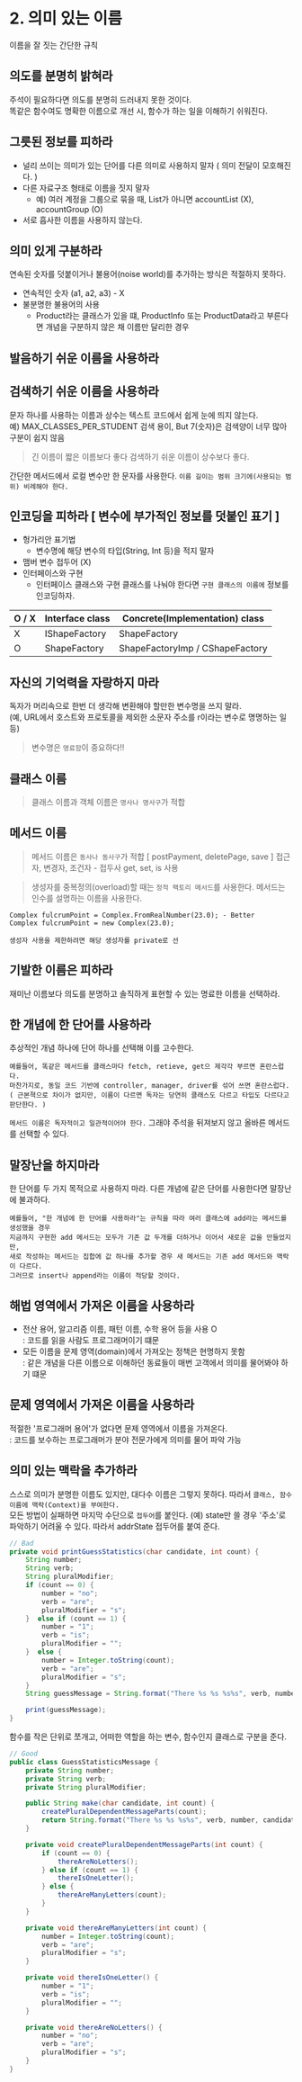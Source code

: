 # 2. 의미 있는 이름
이름을 잘 짓는 간단한 규칙
## 의도를 분명히 밝혀라  
주석이 필요하다면 의도를 분명히 드러내지 못한 것이다.  
똑같은 함수여도 명확한 이름으로 개선 시, 함수가 하는 일을 이해하기 쉬워진다.  

## 그릇된 정보를 피하라  
+ 널리 쓰이는 의미가 있는 단어를 다른 의미로 사용하지 말자 ( 의미 전달이 모호해진다. )  
+ 다른 자료구조 형태로 이름을 짓지 말자
    + 예) 여러 계정을 그룹으로 묶을 때, List가 아니면 accountList (X), accountGroup (O)
+ 서로 흡사한 이름을 사용하지 않는다.

## 의미 있게 구분하라  
연속된 숫자를 덧붙이거나 불용어(noise world)를 추가하는 방식은 적절하지 못하다.  
+ 연속적인 숫자 (a1, a2, a3) - X
+ 불분명한 불용어의 사용
    + Product라는 클래스가 있을 떄, ProductInfo 또는 ProductData라고 부른다면 개념을 구분하지 않은 채 이름만 달리한 경우

## 발음하기 쉬운 이름을 사용하라
## 검색하기 쉬운 이름을 사용하라
문자 하나를 사용하는 이름과 상수는 텍스트 코드에서 쉽게 눈에 띄지 않는다.  
예) MAX_CLASSES_PER_STUDENT 검색 용이,   But 7(숫자)은 검색양이 너무 많아 구분이 쉽지 않음
> 긴 이름이 짧은 이름보다 좋다
> 검색하기 쉬운 이름이 상수보다 좋다.

간단한 메서드에서 로컬 변수만 한 문자를 사용한다. `이름 길이는 범위 크기에(사용되는 범위) 비례해야 한다.`

## 인코딩을 피하라 [ 변수에 부가적인 정보를 덧붙인 표기 ]
+ 헝가리안 표기법
    + 변수명에 해당 변수의 타입(String, Int 등)을 적지 말자
+ 맴버 변수 접두어 (X)
+ 인터페이스와 구현
    + 인터페이스 클래스와 구현 클래스를 나눠야 한다면 `구현 클래스의 이름에` 정보를 인코딩하자.

|O / X  | Interface class | Concrete(Implementation) class |
| ----- | --------------- | ------------------------------ |
|   X   | IShapeFactory   | ShapeFactory                   |
|   O   | ShapeFactory    | ShapeFactoryImp / CShapeFactory|

## 자신의 기억력을 자랑하지 마라
독자가 머리속으로 한번 더 생각해 변환해야 할만한 변수명을 쓰지 말라.  
(예, URL에서 호스트와 프로토콜을 제외한 소문자 주소를 r이라는 변수로 명명하는 일 등)  
> 변수명은 `명료함`이 중요하다!!

## 클래스 이름
> 클래스 이름과 객체 이름은 `명사나 명사구`가 적합

## 메서드 이름
> 메서드 이름은 `동사나 동사구`가 적합 [ postPayment, deletePage, save ]
> 접근자, 변경자, 조건자 - 접두사 get, set, is 사용

> 생성자를 중복정의(overload)할 때는 `정적 팩토리 메서드`를 사용한다.
> 메서드는 인수를 설명하는 이름을 사용한다.
~~~
Complex fulcrumPoint = Complex.FromRealNumber(23.0); - Better
Complex fulcrumPoint = new Complex(23.0);

생성자 사용을 제한하려면 해당 생성자를 private로 선
~~~

## 기발한 이름은 피하라
재미난 이름보다 의도를 분명하고 솔직하게 표현할 수 있는 명료한 이름을 선택하라.

## 한 개념에 한 단어를 사용하라
추상적인 개념 하나에 단어 하나를 선택해 이를 고수한다.  
~~~
예를들어, 똑같은 메서드를 클래스마다 fetch, retieve, get으 제각각 부르면 혼란스럽다.
마찬가지로, 동일 코드 기반에 controller, manager, driver를 섞어 쓰면 혼란스럽다.  
( 근본젹으로 차이가 없지만, 이름이 다르면 독자는 당연히 클래스도 다르고 타입도 다르다고 판단한다. )
~~~
`메서드 이름은 독자적이고 일관적이어야 한다.` 그래야 주석을 뒤져보지 않고 올바른 메서드를 선택할 수 있다.

## 말장난을 하지마라
한 단어를 두 가지 목적으로 사용하지 마라. 다른 개념에 같은 단어를 사용한다면 말장난에 불과하다.  
~~~
예를들어, "한 개념에 한 단어를 사용하라"는 규칙을 따라 여러 클래스에 add라는 메서드를 생성했을 경우
지금까지 구현한 add 메서드는 모두가 기존 값 두개를 더하거나 이어서 새로운 값을 만들었지만, 
새로 작성하는 메서드는 집합에 값 하나를 추가할 경우 새 메서드는 기존 add 메서드와 맥락이 다르다.
그러므로 insert나 append라는 이름이 적당할 것이다.
~~~  

## 해법 영역에서 가져온 이름을 사용하라
+ 전산 용어, 알고리즘 이름, 패턴 이름, 수학 용어 등을 사용 O  
    : 코드를 읽을 사람도 프로그래머이기 떄문
+ 모든 이름을 문제 영역(domain)에서 가져오는 정책은 현명하지 못함  
    : 같은 개념을 다른 이름으로 이해하던 동료들이 매번 고객에서 의미를 물어봐야 하기 떄문

## 문제 영역에서 가져온 이름을 사용하라
적절한 '프로그래머 용어'가 없다면 문제 영역에서 이름을 가져온다.  
    : 코드를 보수하는 프로그래머가 분야 전문가에게 의미를 물어 파악 가능  

## 의미 있는 맥락을 추가하라
스스로 의미가 분명한 이름도 있지만, 대다수 이름은 그렇지 못하다. 따라서 `클래스, 함수 이름에 맥락(Context)을 부여한다.`  
모든 방법이 실패하면 마지막 수단으로 `접두어`를 붙인다. (예) state만 쓸 경우 '주소'로 파악하기 어려울 수 있다. 따라서 addrState 접두어를 붙여 준다.

````java
// Bad
private void printGuessStatistics(char candidate, int count) {
    String number;
    String verb;
    String pluralModifier;
    if (count == 0) {  
        number = "no";  
        verb = "are";  
        pluralModifier = "s";  
    }  else if (count == 1) {
        number = "1";  
        verb = "is";  
        pluralModifier = "";  
    }  else {
        number = Integer.toString(count);  
        verb = "are";  
        pluralModifier = "s";  
    }
    String guessMessage = String.format("There %s %s %s%s", verb, number, candidate, pluralModifier );

    print(guessMessage);
}
````
함수를 작은 단위로 쪼개고, 어떠한 역할을 하는 변수, 함수인지 클래스로 구분을 준다. 
````java
// Good
public class GuessStatisticsMessage {
    private String number;
    private String verb;
    private String pluralModifier;

    public String make(char candidate, int count) {
        createPluralDependentMessageParts(count);
        return String.format("There %s %s %s%s", verb, number, candidate, pluralModifier );
    }

    private void createPluralDependentMessageParts(int count) {
        if (count == 0) {
            thereAreNoLetters();
        } else if (count == 1) {
            thereIsOneLetter();
        } else {
            thereAreManyLetters(count);
        }
    }

    private void thereAreManyLetters(int count) {
        number = Integer.toString(count);
        verb = "are";
        pluralModifier = "s";
    }

    private void thereIsOneLetter() {
        number = "1";
        verb = "is";
        pluralModifier = "";
    }

    private void thereAreNoLetters() {
        number = "no";
        verb = "are";
        pluralModifier = "s";
    }
}
````        